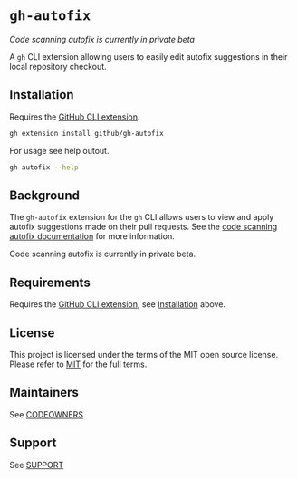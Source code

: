 # `gh-autofix`

_Code scanning autofix is currently in private beta_

A `gh` CLI extension allowing users to easily edit autofix suggestions in their local repository checkout.

## Installation

Requires the [GitHub CLI extension](https://cli.github.com/).

```bash
gh extension install github/gh-autofix
```

For usage see help outout.

```bash
gh autofix --help
```

## Background

The `gh-autofix` extension for the `gh` CLI allows users to view and apply autofix suggestions made on their pull requests. See the [code scanning autofix documentation](https://docs.github.com/en/code-security/code-scanning/managing-code-scanning-alerts/about-autofix-for-codeql-code-scanning) for more information.

Code scanning autofix is currently in private beta.

## Requirements

Requires the [GitHub CLI extension](https://cli.github.com/), see [Installation](#installation) above.

## License

This project is licensed under the terms of the MIT open source license. Please refer to [MIT](./LICENSE) for the full terms.

## Maintainers

See [CODEOWNERS](./CODEOWNERS)

## Support

See [SUPPORT](./SUPPORT.md)
